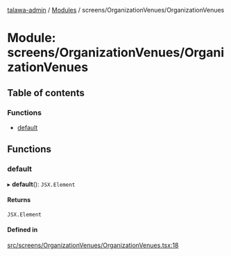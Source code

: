 [talawa-admin](../README.md) / [Modules](../modules.md) / screens/OrganizationVenues/OrganizationVenues

# Module: screens/OrganizationVenues/OrganizationVenues

## Table of contents

### Functions

- [default](screens_OrganizationVenues_OrganizationVenues.md#default)

## Functions

### default

▸ **default**(): `JSX.Element`

#### Returns

`JSX.Element`

#### Defined in

[src/screens/OrganizationVenues/OrganizationVenues.tsx:18](https://github.com/AmitSharma512/talawa-admin/blob/2da9090/src/screens/OrganizationVenues/OrganizationVenues.tsx#L18)
